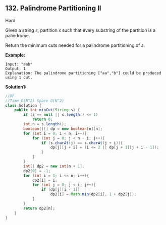 ## 132. Palindrome Partitioning II

Hard

Given a string *s*, partition *s* such that every substring of the partition is a palindrome.

Return the minimum cuts needed for a palindrome partitioning of *s*.

**Example:**

```
Input: "aab"
Output: 1
Explanation: The palindrome partitioning ["aa","b"] could be produced using 1 cut.
```

**Solution1:**

```java
//DP
//Time O(N^2) Space O(N^2)
class Solution {
    public int minCut(String s) {
        if (s == null || s.length() <= 1)
            return 0;
        int n = s.length();
        boolean[][] dp = new boolean[n][n];
        for (int i = 0; i < n; i++){
            for (int j = 0; j < n - i; j++){
                if (s.charAt(j) == s.charAt(j + i)){
                    dp[j][j + i] = (i <= 2 || dp[j + 1][j + i - 1]);
                }
            }
        }
        int[] dp2 = new int[n + 1];
        dp2[0] = -1;
        for (int i = 1; i <= n; i++){
            dp2[i] = i;
            for (int j = 0; j < i; j++){
                if (dp[j][i - 1])
                    dp2[i] = Math.min(dp2[i], 1 + dp2[j]);
            }
        }
        return dp2[n];
    }
}
```
